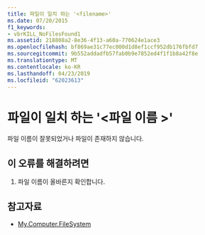 ```yaml
---
title: 파일이 일치 하는 '<filename>'
ms.date: 07/20/2015
f1_keywords:
- vbrKILL_NoFilesFound1
ms.assetid: 218808a2-8e36-4f13-a60a-770624e1ace3
ms.openlocfilehash: bf869ae31c77ec000d1d8ef1ccf952db176fbfd7
ms.sourcegitcommit: 9b552addadfb57fab0b9e7852ed4f1f1b8a42f8e
ms.translationtype: MT
ms.contentlocale: ko-KR
ms.lasthandoff: 04/23/2019
ms.locfileid: "62023613"
---
```

# <a name="no-files-found-matching-filename"></a>파일이 일치 하는 '\<파일 이름 >'
파일 이름이 잘못되었거나 파일이 존재하지 않습니다.  
  
## <a name="to-correct-this-error"></a>이 오류를 해결하려면  
  
1. 파일 이름이 올바른지 확인합니다.  
  
## <a name="see-also"></a>참고자료

- [My.Computer.FileSystem](xref:Microsoft.VisualBasic.FileIO.FileSystem)
